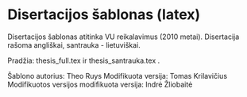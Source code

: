 Disertacijos šablonas (latex)
=============================

Disertacijos šablonas atitinka VU reikalavimus (2010 metai). Disertacija rašoma angliškai, santrauka - lietuviškai. 

Pradžia: thesis_full.tex ir thesis_santrauka.tex .  


Šablono autorius: Theo Ruys
Modifikuota versija: Tomas Krilavičius
Modifikuotos versijos modifikuota versija: Indrė Žliobaitė
